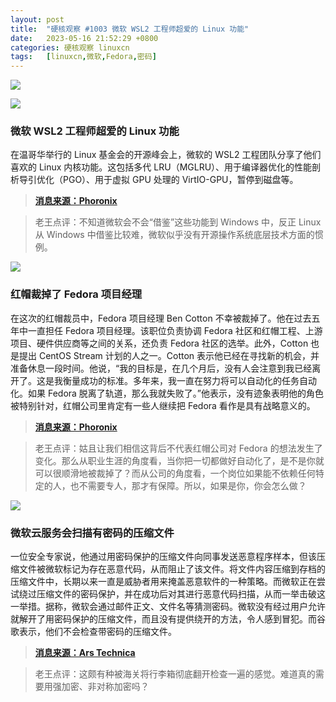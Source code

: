 ```yaml
---
layout: post
title:	"硬核观察 #1003 微软 WSL2 工程师超爱的 Linux 功能"
date:	2023-05-16 21:52:29 +0800 
categories:	硬核观察 linuxcn 
tags:	[linuxcn,微软,Fedora,密码]
---
```



![](/Asserts/Images//attachment/album/202305/16/215115gwmvrm38waj5mj5m.jpg)


![](/Asserts/Images//attachment/album/202305/16/215128m04tc43cs9hgg5yc.jpg)


### 微软 WSL2 工程师超爱的 Linux 功能


在温哥华举行的 Linux 基金会的开源峰会上，微软的 WSL2 工程团队分享了他们喜欢的 Linux 内核功能。这包括多代 LRU（MGLRU）、用于编译器优化的性能剖析导引优化（PGO）、用于虚拟 GPU 处理的 VirtIO-GPU，暂停到磁盘等。



> 
> **[消息来源：Phoronix](https://www.phoronix.com/news/Linux-Kernel-Features-MS-Loves)**
> 
> 
> 



> 
> 老王点评：不知道微软会不会“借鉴”这些功能到 Windows 中，反正 Linux 从 Windows 中借鉴比较难，微软似乎没有开源操作系统底层技术方面的惯例。
> 
> 
> 


![](/Asserts/Images//attachment/album/202305/16/215142a323mkixn3zkt2k2.jpg)


### 红帽裁掉了 Fedora 项目经理


在这次的红帽裁员中，Fedora 项目经理 Ben Cotton 不幸被裁掉了。他在过去五年中一直担任 Fedora 项目经理。该职位负责协调 Fedora 社区和红帽工程、上游项目、硬件供应商等之间的关系，还负责 Fedora 社区的选举。此外，Cotton 也是提出 CentOS Stream 计划的人之一。Cotton 表示他已经在寻找新的机会，并准备休息一段时间。他说，“我的目标是，在几个月后，没有人会注意到我已经离开了。这是我衡量成功的标准。多年来，我一直在努力将可以自动化的任务自动化。如果 Fedora 脱离了轨道，那么我就失败了。”他表示，没有迹象表明他的角色被特别针对，红帽公司里肯定有一些人继续把 Fedora 看作是具有战略意义的。



> 
> **[消息来源：Phoronix](https://www.phoronix.com/news/Fedora-PM-Red-Hat-Laid-Off)**
> 
> 
> 



> 
> 老王点评：姑且让我们相信这背后不代表红帽公司对 Fedora 的想法发生了变化。那么从职业生涯的角度看，当你把一切都做好自动化了，是不是你就可以很顺滑地被裁掉了？而从公司的角度看，一个岗位如果能不依赖任何特定的人，也不需要专人，那才有保障。所以，如果是你，你会怎么做？
> 
> 
> 


![](/Asserts/Images//attachment/album/202305/16/215159q0momi5oiv4m54go.jpg)


### 微软云服务会扫描有密码的压缩文件


一位安全专家说，他通过用密码保护的压缩文件向同事发送恶意程序样本，但该压缩文件被微软标记为存在恶意代码，从而阻止了该文件。将文件内容压缩到存档的压缩文件中，长期以来一直是威胁者用来掩盖恶意软件的一种策略。而微软正在尝试绕过压缩文件的密码保护，并在成功后对其进行恶意代码扫描，从而一举击破这一举措。据称，微软会通过邮件正文、文件名等猜测密码。微软没有经过用户允许就解开了用密码保护的压缩文件，而且没有提供绕开的方法，令人感到冒犯。而谷歌表示，他们不会检查带密码的压缩文件。



> 
> **[消息来源：Ars Technica](https://arstechnica.com/information-technology/2023/05/microsoft-is-scanning-the-inside-of-password-protected-zip-files-for-malware/)**
> 
> 
> 



> 
> 老王点评：这颇有种被海关将行李箱彻底翻开检查一遍的感觉。难道真的需要用强加密、非对称加密吗？
> 
> 
>
